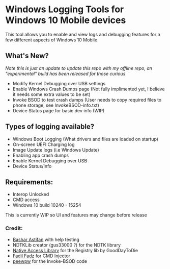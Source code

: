 # Windows Logging Tools for Windows 10 Mobile devices

This tool allows you to enable and view logs and debugging features for a few different aspects of Windows 10 Mobile

## What's New?
*Note this is just an update to update this repo with my offline repo, an "experimental" build has been released for those curious*
- Modify Kernel Debugging over USB settings
- Enable Windows Crash Dumps page (Not fully implimented yet, I believe it needs some extra values to be set)
- Invoke BSOD to test crash dumps (User needs to copy required files to phone storage, see InvokeBSOD-info.txt)
- Device Status page for basic dev info (WIP)

## Types of logging available?
- Windows Boot Logging (What drivers and files are loaded on startup)
- On-screen UEFI Charging log
- Image Update logs (i.e Windows Update)
- Enabling app crash dumps
- Enable Kernel Debugging over USB
- Device Status/Info


## Requirements:
- Interop Unlocked
- CMD access
- Windows 10 build 10240 - 15254

This is currently WIP so UI and features may change before release


### Credit:
- [Bashar Astifan](https://github.com/basharast) with help testing
- NDTKLib creator (gus33000 ?) for the NDTK library
- [Native Access Library](https://forum.xda-developers.com/t/libraries-source-wp8-native-access-project.2393243/) for the Registry lib by GoodDayToDie
- [Fadil Fadz](https://github.com/fadilfadz01) for CMD Injector
- [peewpw](https://github.com/peewpw/Invoke-BSOD) for the Invoke-BSOD code
